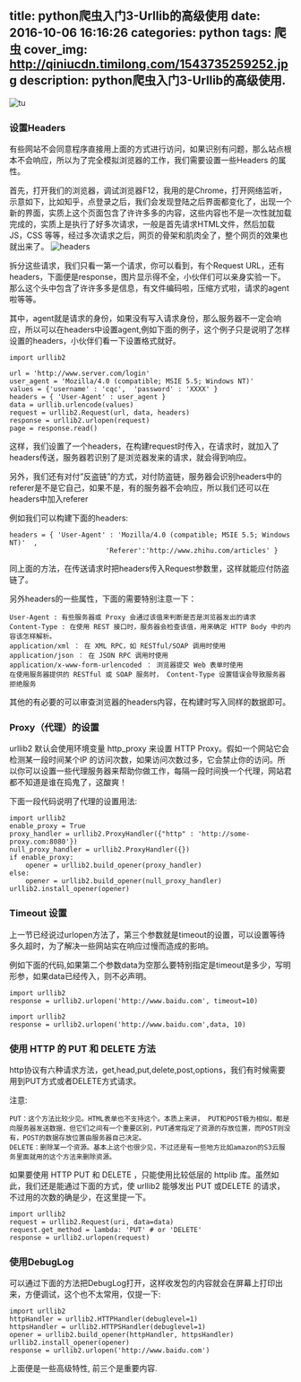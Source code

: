 title: python爬虫入门3-Urllib的高级使用
date: 2016-10-06 16:16:26
categories: python
tags: 爬虫
cover_img: http://qiniucdn.timilong.com/1543735259252.jpg
description: python爬虫入门3-Urllib的高级使用.
---

![tu](http://qiniucdn.timilong.com/1543735259252.jpg)

### 设置Headers
有些网站不会同意程序直接用上面的方式进行访问，如果识别有问题，那么站点根本不会响应，所以为了完全模拟浏览器的工作，我们需要设置一些Headers 的属性。

首先，打开我们的浏览器，调试浏览器F12，我用的是Chrome，打开网络监听，示意如下，比如知乎，点登录之后，我们会发现登陆之后界面都变化了，出现一个新的界面，实质上这个页面包含了许许多多的内容，这些内容也不是一次性就加载完成的，实质上是执行了好多次请求，一般是首先请求HTML文件，然后加载JS，CSS 等等，经过多次请求之后，网页的骨架和肌肉全了，整个网页的效果也就出来了。
![headers](http://qiniucdn.timilong.com/%E6%B7%B1%E5%BA%A6%E6%88%AA%E5%9B%BE20161006161942.png)



拆分这些请求，我们只看一第一个请求，你可以看到，有个Request URL，还有headers，下面便是response，图片显示得不全，小伙伴们可以亲身实验一下。那么这个头中包含了许许多多是信息，有文件编码啦，压缩方式啦，请求的agent啦等等。

其中，agent就是请求的身份，如果没有写入请求身份，那么服务器不一定会响应，所以可以在headers中设置agent,例如下面的例子，这个例子只是说明了怎样设置的headers，小伙伴们看一下设置格式就好。

```
import urllib2  
 
url = 'http://www.server.com/login'
user_agent = 'Mozilla/4.0 (compatible; MSIE 5.5; Windows NT)'  
values = {'username' : 'cqc',  'password' : 'XXXX' }  
headers = { 'User-Agent' : user_agent }  
data = urllib.urlencode(values)  
request = urllib2.Request(url, data, headers)  
response = urllib2.urlopen(request)  
page = response.read() 
```

这样，我们设置了一个headers，在构建request时传入，在请求时，就加入了headers传送，服务器若识别了是浏览器发来的请求，就会得到响应。

另外，我们还有对付”反盗链”的方式，对付防盗链，服务器会识别headers中的referer是不是它自己，如果不是，有的服务器不会响应，所以我们还可以在headers中加入referer

例如我们可以构建下面的headers:

```
headers = { 'User-Agent' : 'Mozilla/4.0 (compatible; MSIE 5.5; Windows NT)'  ,
                        'Referer':'http://www.zhihu.com/articles' }  
```

同上面的方法，在传送请求时把headers传入Request参数里，这样就能应付防盗链了。

另外headers的一些属性，下面的需要特别注意一下：

```
User-Agent : 有些服务器或 Proxy 会通过该值来判断是否是浏览器发出的请求
Content-Type : 在使用 REST 接口时，服务器会检查该值，用来确定 HTTP Body 中的内容该怎样解析。
application/xml ： 在 XML RPC，如 RESTful/SOAP 调用时使用
application/json ： 在 JSON RPC 调用时使用
application/x-www-form-urlencoded ： 浏览器提交 Web 表单时使用
在使用服务器提供的 RESTful 或 SOAP 服务时， Content-Type 设置错误会导致服务器拒绝服务
```
其他的有必要的可以审查浏览器的headers内容，在构建时写入同样的数据即可。


### Proxy（代理）的设置
urllib2 默认会使用环境变量 http_proxy 来设置 HTTP Proxy。假如一个网站它会检测某一段时间某个IP 的访问次数，如果访问次数过多，它会禁止你的访问。所以你可以设置一些代理服务器来帮助你做工作，每隔一段时间换一个代理，网站君都不知道是谁在捣鬼了，这酸爽！

下面一段代码说明了代理的设置用法:

```
import urllib2
enable_proxy = True
proxy_handler = urllib2.ProxyHandler({"http" : 'http://some-proxy.com:8080'})
null_proxy_handler = urllib2.ProxyHandler({})
if enable_proxy:
    opener = urllib2.build_opener(proxy_handler)
else:
    opener = urllib2.build_opener(null_proxy_handler)
urllib2.install_opener(opener)
```

### Timeout 设置
上一节已经说过urlopen方法了，第三个参数就是timeout的设置，可以设置等待多久超时，为了解决一些网站实在响应过慢而造成的影响。

例如下面的代码,如果第二个参数data为空那么要特别指定是timeout是多少，写明形参，如果data已经传入，则不必声明。

```
import urllib2
response = urllib2.urlopen('http://www.baidu.com', timeout=10)
```

```
import urllib2
response = urllib2.urlopen('http://www.baidu.com',data, 10)
```

### 使用 HTTP 的 PUT 和 DELETE 方法
http协议有六种请求方法，get,head,put,delete,post,options，我们有时候需要用到PUT方式或者DELETE方式请求。

注意:

```
PUT：这个方法比较少见。HTML表单也不支持这个。本质上来讲， PUT和POST极为相似，都是向服务器发送数据，但它们之间有一个重要区别，PUT通常指定了资源的存放位置，而POST则没有，POST的数据存放位置由服务器自己决定。
DELETE：删除某一个资源。基本上这个也很少见，不过还是有一些地方比如amazon的S3云服务里面就用的这个方法来删除资源。
```

如果要使用 HTTP PUT 和 DELETE ，只能使用比较低层的 httplib 库。虽然如此，我们还是能通过下面的方式，使 urllib2 能够发出 PUT 或DELETE 的请求，不过用的次数的确是少，在这里提一下。

```
import urllib2
request = urllib2.Request(uri, data=data)
request.get_method = lambda: 'PUT' # or 'DELETE'
response = urllib2.urlopen(request)
```

### 使用DebugLog
 可以通过下面的方法把DebugLog打开，这样收发包的内容就会在屏幕上打印出来，方便调试，这个也不太常用，仅提一下:

 ```
 import urllib2
 httpHandler = urllib2.HTTPHandler(debuglevel=1)
 httpsHandler = urllib2.HTTPSHandler(debuglevel=1)
 opener = urllib2.build_opener(httpHandler, httpsHandler)
 urllib2.install_opener(opener)
 response = urllib2.urlopen('http://www.baidu.com')
 ```

 上面便是一些高级特性, 前三个是重要内容.
